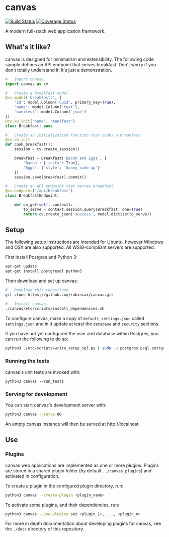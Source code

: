 # canvas

[![Build Status](https://travis-ci.org/robinsax/canvas.svg?branch=master)](https://travis-ci.org/robinsax/canvas)
[![Coverage Status](https://coveralls.io/repos/github/robinsax/canvas/badge.svg?branch=master)](https://coveralls.io/github/robinsax/canvas?branch=master)

A modern full-stack web application framework.

## What's it like?

canvas is designed for minimalism and extensibility. The following code sample
defines an API endpoint that serves breakfast. Don't worry if you don't totally understand
it; it's just a demonstration.

```python
#	Import canvas.
import canvas as cv

#	Create a breakfast model.
@cv.model('breakfasts', {
	'id': model.Column('uuid', primary_key=True),
	'name': model.Column('text'),
	'manifest': model.Column('json')
})
@cv.kw_init('name', 'manifest')
class Breakfast: pass

#	Create an initialization function that cooks a breakfast.
@cv.on_init
def cook_breakfast():
	session = cv.create_session()

	breakfast = Breakfast('Bacon and Eggs', {
		'Bacon': {'tasty': True},
		'Eggs': {'style': 'Sunny side up'}
	})
	session.save(breakfast).commit()

#	Create an API endpoint that serves breakfast.
@cv.endpoint('/api/breakfast')
class BreakfastEndpoint:

	def on_get(self, context):
		to_serve = context.session.query(Breakfast, one=True)
		return cv.create_json('success', model.dictize(to_serve))
```

## Setup 

The following setup instructions are intended for Ubuntu, however Windows and OSX
are also supported. All WSIG-compliant servers are supported.

First install Postgres and Python 3:
```bash
apt-get update
apt-get install postgresql python3
```

Then download and set up canvas:
```bash
#	Download this repository.
git clone https://github.com/robinsax/canvas.git

#	Install canvas.
./canvas/etc/scripts/install_dependencies.sh
```

To configure canvas, make a copy of `default_settings.json` called `settings.json`
and in it update at least the `database` and `security` sections.

If you have not yet configured the user and database within Postgres, you can
run the following to do so:
```bash
python3 ./etc/scripts/write_setup_sql.py | sudo -u postgres psql postgres
```

### Running the tests

canvas's unit tests are invoked with:
```
python3 canvas --run_tests
```

###	Serving for development

You can start canvas's development server with:
```bash
python3 canvas --serve 80
```

An empty canvas instance will then be served at http://localhost.

## Use

### Plugins

canvas web applications are implemented as one or more plugins. Plugins are stored
in a shared plugin folder (by default `../canvas_plugins`) and activated in
configuration.

To create a plugin in the configured plugin directory, run:
```bash
python3 canvas --create-plugin <plugin_name>
```

To activate some plugins, and their dependencies, run:
```bash
python3 canvas --use-plugins set <plugin_1>, ..., <plugin_n>
```

For more in depth documentation about developing plugins for canvas, see the `./docs`
directory of this repository.
